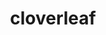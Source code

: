 ---
title: "cloverleaf"
layout: cache
categories: [package, develop]
meta: {"versions": ["1.1"], "compilers": ["gcc@=7.3.1"], "oss": ["amzn2"], "platforms": ["linux"], "targets": ["aarch64", "neoverse_n1", "x86_64_v3"], "stacks": ["aws-ahug", "aws-ahug-aarch64", "root"], "num_specs": 25, "num_specs_by_stack": {"aws-ahug-aarch64": 20, "root": 25, "aws-ahug": 5}}
spec_details: [{"hash": "33wtajskheqbp56borla5a76xcmatu5y", "compiler": "gcc@=7.3.1", "versions": ["1.1"], "os": "amzn2", "platform": "linux", "target": "aarch64", "variants": ["build=ref", "build_system=makefile", "~debug", "~ieee"], "stacks": ["aws-ahug-aarch64", "root"], "size": "-", "tarball": "https://binaries.spack.io/develop/build_cache/linux-amzn2-aarch64/gcc-7.3.1/cloverleaf-1.1/linux-amzn2-aarch64-gcc-7.3.1-cloverleaf-1.1-33wtajskheqbp56borla5a76xcmatu5y.spack"}, {"hash": "3a2bvgtbvq3lw5n7p5pfykdzve6aq2jq", "compiler": "gcc@=7.3.1", "versions": ["1.1"], "os": "amzn2", "platform": "linux", "target": "aarch64", "variants": ["build=ref", "build_system=makefile", "~debug", "~ieee"], "stacks": ["aws-ahug-aarch64", "root"], "size": "-", "tarball": "https://binaries.spack.io/develop/build_cache/linux-amzn2-aarch64/gcc-7.3.1/cloverleaf-1.1/linux-amzn2-aarch64-gcc-7.3.1-cloverleaf-1.1-3a2bvgtbvq3lw5n7p5pfykdzve6aq2jq.spack"}, {"hash": "nvuj5uuag2whz4ncmquopckyhdprzhhe", "compiler": "gcc@=7.3.1", "versions": ["1.1"], "os": "amzn2", "platform": "linux", "target": "aarch64", "variants": ["build=ref", "build_system=makefile", "~debug", "~ieee"], "stacks": ["aws-ahug-aarch64", "root"], "size": "-", "tarball": "https://binaries.spack.io/develop/build_cache/linux-amzn2-aarch64/gcc-7.3.1/cloverleaf-1.1/linux-amzn2-aarch64-gcc-7.3.1-cloverleaf-1.1-nvuj5uuag2whz4ncmquopckyhdprzhhe.spack"}, {"hash": "7o33k2xbfkzmayoqgbr3ijuzu3dde4in", "compiler": "gcc@=7.3.1", "versions": ["1.1"], "os": "amzn2", "platform": "linux", "target": "aarch64", "variants": ["build=ref", "build_system=makefile", "~debug", "~ieee"], "stacks": ["aws-ahug-aarch64", "root"], "size": "-", "tarball": "https://binaries.spack.io/develop/build_cache/linux-amzn2-aarch64/gcc-7.3.1/cloverleaf-1.1/linux-amzn2-aarch64-gcc-7.3.1-cloverleaf-1.1-7o33k2xbfkzmayoqgbr3ijuzu3dde4in.spack"}, {"hash": "a4ooq7k3xf4gfvkun6h6bvtjyw5qomwh", "compiler": "gcc@=7.3.1", "versions": ["1.1"], "os": "amzn2", "platform": "linux", "target": "aarch64", "variants": ["build=ref", "build_system=makefile", "~debug", "~ieee"], "stacks": ["aws-ahug-aarch64", "root"], "size": "-", "tarball": "https://binaries.spack.io/develop/build_cache/linux-amzn2-aarch64/gcc-7.3.1/cloverleaf-1.1/linux-amzn2-aarch64-gcc-7.3.1-cloverleaf-1.1-a4ooq7k3xf4gfvkun6h6bvtjyw5qomwh.spack"}, {"hash": "4tzf7mo2hctiqp7lxoaj5b3l2prt25q2", "compiler": "gcc@=7.3.1", "versions": ["1.1"], "os": "amzn2", "platform": "linux", "target": "aarch64", "variants": ["build=ref", "build_system=makefile", "~debug", "~ieee"], "stacks": ["aws-ahug-aarch64", "root"], "size": "-", "tarball": "https://binaries.spack.io/develop/build_cache/linux-amzn2-aarch64/gcc-7.3.1/cloverleaf-1.1/linux-amzn2-aarch64-gcc-7.3.1-cloverleaf-1.1-4tzf7mo2hctiqp7lxoaj5b3l2prt25q2.spack"}, {"hash": "v4coc7mck2iz5spjcmvhg2a7uxzchuef", "compiler": "gcc@=7.3.1", "versions": ["1.1"], "os": "amzn2", "platform": "linux", "target": "aarch64", "variants": ["build=ref", "build_system=makefile", "~debug", "~ieee"], "stacks": ["aws-ahug-aarch64", "root"], "size": "-", "tarball": "https://binaries.spack.io/develop/build_cache/linux-amzn2-aarch64/gcc-7.3.1/cloverleaf-1.1/linux-amzn2-aarch64-gcc-7.3.1-cloverleaf-1.1-v4coc7mck2iz5spjcmvhg2a7uxzchuef.spack"}, {"hash": "4chuxhhglmo534m7wujjf4izwvz2ix5o", "compiler": "gcc@=7.3.1", "versions": ["1.1"], "os": "amzn2", "platform": "linux", "target": "aarch64", "variants": ["build=ref", "build_system=makefile", "~debug", "~ieee"], "stacks": ["aws-ahug-aarch64", "root"], "size": "-", "tarball": "https://binaries.spack.io/develop/build_cache/linux-amzn2-aarch64/gcc-7.3.1/cloverleaf-1.1/linux-amzn2-aarch64-gcc-7.3.1-cloverleaf-1.1-4chuxhhglmo534m7wujjf4izwvz2ix5o.spack"}, {"hash": "faqy3y2b4liq6szdaxn2ifocd277us7f", "compiler": "gcc@=7.3.1", "versions": ["1.1"], "os": "amzn2", "platform": "linux", "target": "aarch64", "variants": ["build=ref", "build_system=makefile", "~debug", "~ieee"], "stacks": ["aws-ahug-aarch64", "root"], "size": "-", "tarball": "https://binaries.spack.io/develop/build_cache/linux-amzn2-aarch64/gcc-7.3.1/cloverleaf-1.1/linux-amzn2-aarch64-gcc-7.3.1-cloverleaf-1.1-faqy3y2b4liq6szdaxn2ifocd277us7f.spack"}, {"hash": "ztlmpksabx6enyg7z6gy64msvlbtaf53", "compiler": "gcc@=7.3.1", "versions": ["1.1"], "os": "amzn2", "platform": "linux", "target": "aarch64", "variants": ["build=ref", "build_system=makefile", "~debug", "~ieee"], "stacks": ["aws-ahug-aarch64", "root"], "size": "-", "tarball": "https://binaries.spack.io/develop/build_cache/linux-amzn2-aarch64/gcc-7.3.1/cloverleaf-1.1/linux-amzn2-aarch64-gcc-7.3.1-cloverleaf-1.1-ztlmpksabx6enyg7z6gy64msvlbtaf53.spack"}, {"hash": "qiczoedp2phopjwbvjmdzf4ktci3pva5", "compiler": "gcc@=7.3.1", "versions": ["1.1"], "os": "amzn2", "platform": "linux", "target": "neoverse_n1", "variants": ["build=ref", "build_system=makefile", "~debug", "~ieee"], "stacks": ["aws-ahug-aarch64", "root"], "size": "-", "tarball": "https://binaries.spack.io/develop/build_cache/linux-amzn2-neoverse_n1/gcc-7.3.1/cloverleaf-1.1/linux-amzn2-neoverse_n1-gcc-7.3.1-cloverleaf-1.1-qiczoedp2phopjwbvjmdzf4ktci3pva5.spack"}, {"hash": "rqqlbhttrr6xvmswzyjxmwkznebeue47", "compiler": "gcc@=7.3.1", "versions": ["1.1"], "os": "amzn2", "platform": "linux", "target": "neoverse_n1", "variants": ["build=ref", "build_system=makefile", "~debug", "~ieee"], "stacks": ["aws-ahug-aarch64", "root"], "size": "-", "tarball": "https://binaries.spack.io/develop/build_cache/linux-amzn2-neoverse_n1/gcc-7.3.1/cloverleaf-1.1/linux-amzn2-neoverse_n1-gcc-7.3.1-cloverleaf-1.1-rqqlbhttrr6xvmswzyjxmwkznebeue47.spack"}, {"hash": "rmeejvwuertlszrsa5ey5h2zgrui47of", "compiler": "gcc@=7.3.1", "versions": ["1.1"], "os": "amzn2", "platform": "linux", "target": "neoverse_n1", "variants": ["build=ref", "build_system=makefile", "~debug", "~ieee"], "stacks": ["aws-ahug-aarch64", "root"], "size": "-", "tarball": "https://binaries.spack.io/develop/build_cache/linux-amzn2-neoverse_n1/gcc-7.3.1/cloverleaf-1.1/linux-amzn2-neoverse_n1-gcc-7.3.1-cloverleaf-1.1-rmeejvwuertlszrsa5ey5h2zgrui47of.spack"}, {"hash": "eo4fy7g3csqlc3i4cwdr5azev6stwmw6", "compiler": "gcc@=7.3.1", "versions": ["1.1"], "os": "amzn2", "platform": "linux", "target": "neoverse_n1", "variants": ["build=ref", "build_system=makefile", "~debug", "~ieee"], "stacks": ["aws-ahug-aarch64", "root"], "size": "-", "tarball": "https://binaries.spack.io/develop/build_cache/linux-amzn2-neoverse_n1/gcc-7.3.1/cloverleaf-1.1/linux-amzn2-neoverse_n1-gcc-7.3.1-cloverleaf-1.1-eo4fy7g3csqlc3i4cwdr5azev6stwmw6.spack"}, {"hash": "fks5zwkjcr63zsjoadgohca5rsumvsqj", "compiler": "gcc@=7.3.1", "versions": ["1.1"], "os": "amzn2", "platform": "linux", "target": "neoverse_n1", "variants": ["build=ref", "build_system=makefile", "~debug", "~ieee"], "stacks": ["aws-ahug-aarch64", "root"], "size": "-", "tarball": "https://binaries.spack.io/develop/build_cache/linux-amzn2-neoverse_n1/gcc-7.3.1/cloverleaf-1.1/linux-amzn2-neoverse_n1-gcc-7.3.1-cloverleaf-1.1-fks5zwkjcr63zsjoadgohca5rsumvsqj.spack"}, {"hash": "mlmzywjyfg3wvgfvko6m4f5lyup4dxp2", "compiler": "gcc@=7.3.1", "versions": ["1.1"], "os": "amzn2", "platform": "linux", "target": "neoverse_n1", "variants": ["build=ref", "build_system=makefile", "~debug", "~ieee"], "stacks": ["aws-ahug-aarch64", "root"], "size": "-", "tarball": "https://binaries.spack.io/develop/build_cache/linux-amzn2-neoverse_n1/gcc-7.3.1/cloverleaf-1.1/linux-amzn2-neoverse_n1-gcc-7.3.1-cloverleaf-1.1-mlmzywjyfg3wvgfvko6m4f5lyup4dxp2.spack"}, {"hash": "kyzib4dxdfbjwpob6r5vqqwmhibqmpmy", "compiler": "gcc@=7.3.1", "versions": ["1.1"], "os": "amzn2", "platform": "linux", "target": "neoverse_n1", "variants": ["build=ref", "build_system=makefile", "~debug", "~ieee"], "stacks": ["aws-ahug-aarch64", "root"], "size": "-", "tarball": "https://binaries.spack.io/develop/build_cache/linux-amzn2-neoverse_n1/gcc-7.3.1/cloverleaf-1.1/linux-amzn2-neoverse_n1-gcc-7.3.1-cloverleaf-1.1-kyzib4dxdfbjwpob6r5vqqwmhibqmpmy.spack"}, {"hash": "f6jeimzawajjzxgarl6pvuxnhlhw75tl", "compiler": "gcc@=7.3.1", "versions": ["1.1"], "os": "amzn2", "platform": "linux", "target": "neoverse_n1", "variants": ["build=ref", "build_system=makefile", "~debug", "~ieee"], "stacks": ["aws-ahug-aarch64", "root"], "size": "-", "tarball": "https://binaries.spack.io/develop/build_cache/linux-amzn2-neoverse_n1/gcc-7.3.1/cloverleaf-1.1/linux-amzn2-neoverse_n1-gcc-7.3.1-cloverleaf-1.1-f6jeimzawajjzxgarl6pvuxnhlhw75tl.spack"}, {"hash": "sbcnsweghevle5fulame55jpbq4eqrtp", "compiler": "gcc@=7.3.1", "versions": ["1.1"], "os": "amzn2", "platform": "linux", "target": "neoverse_n1", "variants": ["build=ref", "build_system=makefile", "~debug", "~ieee"], "stacks": ["aws-ahug-aarch64", "root"], "size": "-", "tarball": "https://binaries.spack.io/develop/build_cache/linux-amzn2-neoverse_n1/gcc-7.3.1/cloverleaf-1.1/linux-amzn2-neoverse_n1-gcc-7.3.1-cloverleaf-1.1-sbcnsweghevle5fulame55jpbq4eqrtp.spack"}, {"hash": "xzxspo3btowio6774litzr4kqucxjc2k", "compiler": "gcc@=7.3.1", "versions": ["1.1"], "os": "amzn2", "platform": "linux", "target": "neoverse_n1", "variants": ["build=ref", "build_system=makefile", "~debug", "~ieee"], "stacks": ["aws-ahug-aarch64", "root"], "size": "-", "tarball": "https://binaries.spack.io/develop/build_cache/linux-amzn2-neoverse_n1/gcc-7.3.1/cloverleaf-1.1/linux-amzn2-neoverse_n1-gcc-7.3.1-cloverleaf-1.1-xzxspo3btowio6774litzr4kqucxjc2k.spack"}, {"hash": "q7vtqxfpzxafvtnqada72rimdjtf6spx", "compiler": "gcc@=7.3.1", "versions": ["1.1"], "os": "amzn2", "platform": "linux", "target": "x86_64_v3", "variants": ["build=ref", "build_system=makefile", "~debug", "~ieee"], "stacks": ["root", "aws-ahug"], "size": "-", "tarball": "https://binaries.spack.io/develop/build_cache/linux-amzn2-x86_64_v3/gcc-7.3.1/cloverleaf-1.1/linux-amzn2-x86_64_v3-gcc-7.3.1-cloverleaf-1.1-q7vtqxfpzxafvtnqada72rimdjtf6spx.spack"}, {"hash": "tmsqsyqsciabiftzun6dffkxanm3523o", "compiler": "gcc@=7.3.1", "versions": ["1.1"], "os": "amzn2", "platform": "linux", "target": "x86_64_v3", "variants": ["build=ref", "build_system=makefile", "~debug", "~ieee"], "stacks": ["root", "aws-ahug"], "size": "-", "tarball": "https://binaries.spack.io/develop/build_cache/linux-amzn2-x86_64_v3/gcc-7.3.1/cloverleaf-1.1/linux-amzn2-x86_64_v3-gcc-7.3.1-cloverleaf-1.1-tmsqsyqsciabiftzun6dffkxanm3523o.spack"}, {"hash": "ahnfgkrtjlhqka63f5c3nx2nhokaeila", "compiler": "gcc@=7.3.1", "versions": ["1.1"], "os": "amzn2", "platform": "linux", "target": "x86_64_v3", "variants": ["build=ref", "build_system=makefile", "~debug", "~ieee"], "stacks": ["root", "aws-ahug"], "size": "-", "tarball": "https://binaries.spack.io/develop/build_cache/linux-amzn2-x86_64_v3/gcc-7.3.1/cloverleaf-1.1/linux-amzn2-x86_64_v3-gcc-7.3.1-cloverleaf-1.1-ahnfgkrtjlhqka63f5c3nx2nhokaeila.spack"}, {"hash": "lj2wgq2m2trhjyembm6vfune62vsukn4", "compiler": "gcc@=7.3.1", "versions": ["1.1"], "os": "amzn2", "platform": "linux", "target": "x86_64_v3", "variants": ["build=ref", "build_system=makefile", "~debug", "~ieee"], "stacks": ["root", "aws-ahug"], "size": "-", "tarball": "https://binaries.spack.io/develop/build_cache/linux-amzn2-x86_64_v3/gcc-7.3.1/cloverleaf-1.1/linux-amzn2-x86_64_v3-gcc-7.3.1-cloverleaf-1.1-lj2wgq2m2trhjyembm6vfune62vsukn4.spack"}, {"hash": "n4a3sfd4ug5bwrg4grw5eyhol2a3c5gi", "compiler": "gcc@=7.3.1", "versions": ["1.1"], "os": "amzn2", "platform": "linux", "target": "x86_64_v3", "variants": ["build=ref", "build_system=makefile", "~debug", "~ieee"], "stacks": ["root", "aws-ahug"], "size": "-", "tarball": "https://binaries.spack.io/develop/build_cache/linux-amzn2-x86_64_v3/gcc-7.3.1/cloverleaf-1.1/linux-amzn2-x86_64_v3-gcc-7.3.1-cloverleaf-1.1-n4a3sfd4ug5bwrg4grw5eyhol2a3c5gi.spack"}]
---
